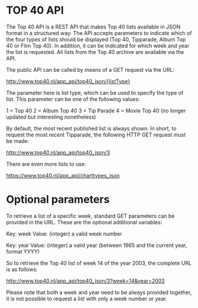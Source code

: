 # TOP 40 API

The Top 40 API is a REST API that makes Top 40 lists available in JSON format in a structured way. The API accepts parameters to indicate which of the four types of lists should be displayed (Top 40, Tipparade, Album Top 40 or Film Top 40). In addition, it can be indicated for which week and year the list is requested. All lists from the Top 40 archive are available via the API.

The public API can be called by means of a GET request via the URL:

http://www.top40.nl/app_api/top40_json/{listType}

The parameter here is list type, which can be used to specify the type of list. This parameter can be one of the following values:

1 = Top 40
2 = Album Top 40
3 = Tip Parade
4 = Movie Top 40 (no longer updated but interesting nonetheless)


By default, the most recent published list is always shown. In short, to request the most recent Tipparade, the following HTTP GET request must be made:


http://www.top40.nl/app_api/top40_json/3

There are even more lists to use:


https://www.top40.nl/app_api/charttypes_json


# Optional parameters

To retrieve a list of a specific week, standard GET parameters can be provided in the URL. These are the optional additional variables:


Key: week 
Value: (integer) a valid week number

Key: year
Value: (integer) a valid year (between 1965 and the current year, format YYYY)


So to retrieve the Top 40 list of week 14 of the year 2003, the complete URL is as follows:


http://www.top40.nl/app_api/top40_json/3?week=14&year=2003


Please note that both a week and year need to be always provided together, it is not possible to request a list with only a week number or year.

